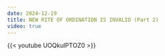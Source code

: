 ```yaml
---
date: 2024-12-19
title: NEW RITE OF ORDINATION IS INVALID (Part 2)
video: true
---
```



{{< youtube UOQkulPTOZ0 >}}
